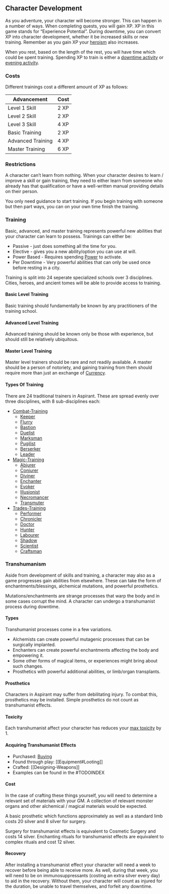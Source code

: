 ## Character Development
As you adventure, your character will become stronger. This can happen in a number of ways. When completing quests, you will gain XP. XP in this game stands for “Experience Potential”. During downtime, you can convert XP into character development, whether it be increased skills or new training. Remember as you gain XP your [heroism](Stats#Heroism) also increases.

When you rest, based on the length of the rest, you will have time which could be spent training. Spending XP to train is either a [downtime activity](Telling-The-Story#Downtime%20Activities) or [evening activity](Telling-The-Story#Evening%20Activities).

### Costs
Different trainings cost a different amount of XP as follows:

| Advancement       | Cost |
| ----------------- | ---- |
| Level 1 Skill     | 2 XP |
| Level 2 Skill     | 2 XP |
| Level 3 Skill     | 4 XP |
| Basic Training    | 2 XP |
| Advanced Training | 4 XP |
| Master Training   | 6 XP | 

### Restrictions
A character can’t learn from nothing. When your character desires to learn / improve a skill or gain training, they need to either learn from someone who already has that qualification or have a well-written manual providing details on their person. 

You only need guidance to start training. If you begin training with someone but then part ways, you can on your own time finish the training. 

### Training
Basic, advanced, and master training represents powerful new abilities that your character can learn to possess. Trainings can either be:
* Passive - just does something all the time for you.
* Elective - gives you a new ability/option you can use at will.
* Power Based - Requires spending [Power](Stats#Power) to activate.
* Per Downtime - Very powerful abilities that can only be used once before resting in a city.

Training is split into 24 seperate specialized schools over 3 disciplines. Cities, heroes, and ancient tomes will be able to provide access to training.

#### Basic Level Training
Basic training should fundamentally be known by any practitioners of the training school.

#### Advanced Level Training
Advanced training should be known only be those with experience, but should still be relatively ubiquitous.

#### Master Level Training
Master level trainers should be rare and not readily available. A master should be a person of notoriety, and gaining training from them should require more than just an exchange of [Currency](Equipment#Currency).

#### Types Of Training
There are 24 traditional trainers in Aspirant. These are spread evenly over three disciplines, with 8 sub-disciplines each:
* [Combat-Training](Combat-Training)
	* [Keeper](Keeper)
	* [Flurry](Flurry)
	* [Bastion](Bastion)
	* [Duelist](Duelist)
	* [Marksman](Marksman)
	* [Pugilist](Pugilist)
	* [Berserker](Berserker)
	* [Leader](Leader)
* [Magic-Training](Magic-Training)
	* [Abjurer](Abjurer)
	* [Conjurer](Conjurer)
	* [Diviner](Diviner)
	* [Enchanter](Enchanter)
	* [Evoker](Evoker)
	* [Illusionist](Illusionist)
	* [Necromancer](Necromancer)
	* [Transmuter](Transmuter)
* [Trades-Training](Trades-Training)
	* [Performer](Performer)
	* [Chronicler](Chronicler)
	* [Doctor](Doctor)
	* [Hunter](Hunter)
	* [Labourer](Labourer)
	* [Shadow](Shadow)
	* [Scientist](Scientist)
	* [Craftsman](Craftsman)

### Transhumanism
Aside from development of skills and training, a character may also as a game progresses gain abilities from elsewhere. These can take the form of enchantments/blessings, alchemical mutations, and powerful prosthetics.

Mutations/enchantments are strange processes that warp the body and in some cases corrupt the mind. A character can undergo a transhumanist process during downtime.

#### Types
Transhumanist processes come in a few variations. 
- Alchemists can create powerful mutagenic processes that can be surgically implanted.
- Enchanters can create powerful enchantments affecting the body and empowering it.
- Some other forms of magical items, or experiences might bring about such changes.
- Prosthetics with powerful additional abilities, or limb/organ transplants.

#### Prosthetics
Characters in Aspirant may suffer from debilitating injury. To combat this, prosthetics may be installed. Simple prosthetics do not count as transhumanist effects.

#### Toxicity
Each transhumanist affect your character has reduces your [max toxicity](Stats#Max%20Toxicity) by 1. 

#### Acquiring Transhumanist Effects
* Purchased: [Buying](#Buying)
* Found through play: [[Equipment#Looting]]
* Crafted: [[Designing-Weapons]]
* Examples can be found in the #TODOINDEX 

#### Cost
In the case of crafting these things yourself, you will need to determine a relevant set of materials with your GM. A collection of relevant monster organs and other alchemical / magical materials would be expected.

A basic prosthetic which functions approximately as well as a standard limb costs 20 silver and 8 silver for surgery.

Surgery for transhumanist effects is equivalent to Cosmetic Surgery and costs 14 silver. Enchanting rituals for transhumanist effects are equivalent to complex rituals and cost 12 silver.

#### Recovery
After installing a transhumanist effect your character will need a week to recover before being able to receive more. As well, during that week, you will need to be on immunosuppressants (costing an extra silver every day) to aid in the recovery. Without them, your character will count as injured for the duration, be unable to travel themselves, and forfeit any downtime.